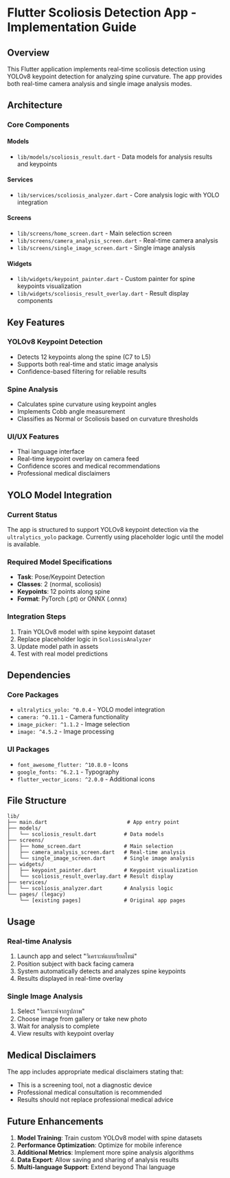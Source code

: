 # Flutter Scoliosis Detection App - Implementation Guide

## Overview
This Flutter application implements real-time scoliosis detection using YOLOv8 keypoint detection for analyzing spine curvature. The app provides both real-time camera analysis and single image analysis modes.

## Architecture

### Core Components

#### Models
- `lib/models/scoliosis_result.dart` - Data models for analysis results and keypoints

#### Services
- `lib/services/scoliosis_analyzer.dart` - Core analysis logic with YOLO integration

#### Screens
- `lib/screens/home_screen.dart` - Main selection screen
- `lib/screens/camera_analysis_screen.dart` - Real-time camera analysis
- `lib/screens/single_image_screen.dart` - Single image analysis

#### Widgets
- `lib/widgets/keypoint_painter.dart` - Custom painter for spine keypoints visualization
- `lib/widgets/scoliosis_result_overlay.dart` - Result display components

## Key Features

### YOLOv8 Keypoint Detection
- Detects 12 keypoints along the spine (C7 to L5)
- Supports both real-time and static image analysis
- Confidence-based filtering for reliable results

### Spine Analysis
- Calculates spine curvature using keypoint angles
- Implements Cobb angle measurement
- Classifies as Normal or Scoliosis based on curvature thresholds

### UI/UX Features
- Thai language interface
- Real-time keypoint overlay on camera feed
- Confidence scores and medical recommendations
- Professional medical disclaimers

## YOLO Model Integration

### Current Status
The app is structured to support YOLOv8 keypoint detection via the `ultralytics_yolo` package. Currently using placeholder logic until the model is available.

### Required Model Specifications
- **Task**: Pose/Keypoint Detection
- **Classes**: 2 (normal, scoliosis)
- **Keypoints**: 12 points along spine
- **Format**: PyTorch (.pt) or ONNX (.onnx)

### Integration Steps
1. Train YOLOv8 model with spine keypoint dataset
2. Replace placeholder logic in `ScoliosisAnalyzer`
3. Update model path in assets
4. Test with real model predictions

## Dependencies

### Core Packages
- `ultralytics_yolo: ^0.0.4` - YOLO model integration
- `camera: ^0.11.1` - Camera functionality
- `image_picker: ^1.1.2` - Image selection
- `image: ^4.5.2` - Image processing

### UI Packages
- `font_awesome_flutter: ^10.8.0` - Icons
- `google_fonts: ^6.2.1` - Typography
- `flutter_vector_icons: ^2.0.0` - Additional icons

## File Structure
```
lib/
├── main.dart                          # App entry point
├── models/
│   └── scoliosis_result.dart         # Data models
├── screens/
│   ├── home_screen.dart              # Main selection
│   ├── camera_analysis_screen.dart   # Real-time analysis
│   └── single_image_screen.dart      # Single image analysis
├── widgets/
│   ├── keypoint_painter.dart         # Keypoint visualization
│   └── scoliosis_result_overlay.dart # Result display
├── services/
│   └── scoliosis_analyzer.dart       # Analysis logic
└── pages/ (legacy)
    └── [existing pages]              # Original app pages
```

## Usage

### Real-time Analysis
1. Launch app and select "วิเคราะห์แบบเรียลไทม์"
2. Position subject with back facing camera
3. System automatically detects and analyzes spine keypoints
4. Results displayed in real-time overlay

### Single Image Analysis
1. Select "วิเคราะห์จากรูปภาพ"
2. Choose image from gallery or take new photo
3. Wait for analysis to complete
4. View results with keypoint overlay

## Medical Disclaimers

The app includes appropriate medical disclaimers stating that:
- This is a screening tool, not a diagnostic device
- Professional medical consultation is recommended
- Results should not replace professional medical advice

## Future Enhancements

1. **Model Training**: Train custom YOLOv8 model with spine datasets
2. **Performance Optimization**: Optimize for mobile inference
3. **Additional Metrics**: Implement more spine analysis algorithms
4. **Data Export**: Allow saving and sharing of analysis results
5. **Multi-language Support**: Extend beyond Thai language